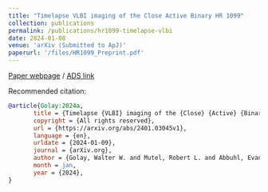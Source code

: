 ```yaml
---
title: "Timelapse VLBI imaging of the Close Active Binary HR 1099"
collection: publications
permalink: /publications/hr1099-timelapse-vlbi
date: 2024-01-08
venue: 'arXiv (Submitted to ApJ)'
paperurl: '/files/HR1099_Preprint.pdf'
---
```


[Paper webpage](https://wwgolay.github.io/HR1099-timelapse-vlbi/README.html) / [ADS link](https://arxiv.org/abs/2401.03045)

Recommended citation:

```bibtex
@article{Golay:2024a,
       title = {Timelapse {VLBI} imaging of the {Close} {Active} {Binary} {HR} 1099},
       copyright = {All rights reserved},
       url = {https://arxiv.org/abs/2401.03045v1},
       language = {en},
       urldate = {2024-01-09},
       journal = {arXiv.org},
       author = {Golay, Walter W. and Mutel, Robert L. and Abbuhl, Evan E.},
       month = jan,
       year = {2024},
}
```

